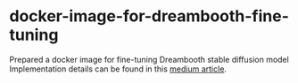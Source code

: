 # docker-image-for-dreambooth-fine-tuning
Prepared a docker image for fine-tuning Dreambooth stable diffusion model 
Implementation details can be found in this [medium article](https://medium.com/@IAmxIAo/automating-fine-tuning-stable-diffusion-on-sagemaker-c340f65b24f2).
